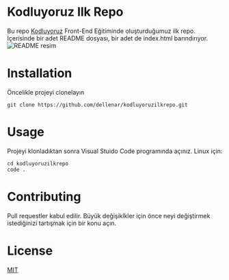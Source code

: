 # Kodluyoruz Ilk Repo
Bu repo [Kodluyoruz](https://kodluyoruz.org/) Front-End Eğitiminde oluşturduğumuz ilk repo. İçerisinde bir adet README dosyası, bir adet de index.html barındırıyor.
![README resim](https://gcdnb.pbrd.co/images/KI9d71u8vpSp.png?o=1)
# Installation
Öncelikle projeyi clonelayın
```
git clone https://github.com/dellenar/kodluyoruzilkrepo.git
```
# Usage
Projeyi klonladıktan sonra Visual Stuido Code programında açınız.
Linux için:
```
cd kodluyoruzilkrepo
code .
````
# Contributing
Pull requestler kabul edilir. Büyük değişiklkler için önce neyi değiştirmek istediğinizi tartışmak için bir konu açın.
# License
[MIT](https://choosealicense.com/licenses/mit/)